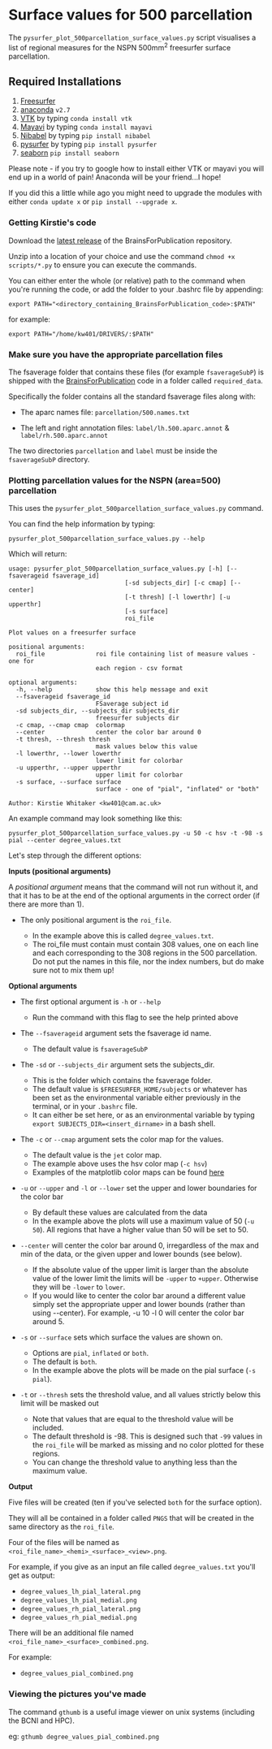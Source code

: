 # Surface values for 500 parcellation

The `pysurfer_plot_500parcellation_surface_values.py` script visualises a list of regional measures for the NSPN 500mm<sup>2</sup> freesurfer surface parcellation.


## Required Installations

1. [Freesurfer](https://surfer.nmr.mgh.harvard.edu/fswiki/DownloadAndInstall)
2. [anaconda](http://continuum.io/downloads#all) ```v2.7```
3. [VTK](http://www.vtk.org/VTK/resources/software.html#latestcand) by typing ```conda install vtk```
4. [Mayavi](http://mayavi.sourceforge.net/install.html) by typing ```conda install mayavi```
5. [Nibabel](http://nipy.sourceforge.net/nibabel/installation.html#installation) by typing ```pip install nibabel```
6. [pysurfer](http://pysurfer.github.io/install.html) by typing ```pip install pysurfer```
7. [seaborn](http://seaborn.pydata.org/index.html) ```pip install seaborn```

Please note - if you try to google how to install either VTK or mayavi you will end up in a world of pain! Anaconda will be your friend...I hope!

If you did this a little while ago you might need to upgrade the modules with either ```conda update x``` or ```pip install --upgrade x```.

### Getting Kirstie's code

Download the [latest release](https://github.com/KirstieJane/BrainsForPublication/releases) of the BrainsForPublication repository.

Unzip into a location of your choice and use the command `chmod +x scripts/*.py` to ensure you can execute the commands.

You can either enter the whole (or relative) path to the command when you're running the code, or add the folder to your .bashrc file by appending:

    export PATH="<directory_containing_BrainsForPublication_code>:$PATH"

for example:

    export PATH="/home/kw401/DRIVERS/:$PATH"

### Make sure you have the appropriate parcellation files

The fsaverage folder that contains these files (for example `fsaverageSubP`) is shipped with the [BrainsForPublication](https://github.com/KirstieJane/BrainsForPublication/releases) code in a folder called `required_data`.

Specifically the folder contains all the standard fsaverage files along with:

* The aparc names file: `parcellation/500.names.txt`

* The left and right annotation files: `label/lh.500.aparc.annot` & `label/rh.500.aparc.annot`

The two directories `parcellation` and `label` must be inside the `fsaverageSubP` directory.


### Plotting parcellation values for the NSPN (area=500) parcellation

This uses the `pysurfer_plot_500parcellation_surface_values.py` command.

You can find the help information by typing:

`pysurfer_plot_500parcellation_surface_values.py --help`

Which will return:

    usage: pysurfer_plot_500parcellation_surface_values.py [-h] [--fsaverageid fsaverage_id]
                                    [-sd subjects_dir] [-c cmap] [--center]
                                    [-t thresh] [-l lowerthr] [-u upperthr]
                                    [-s surface]
                                    roi_file

    Plot values on a freesurfer surface

    positional arguments:
      roi_file              roi file containing list of measure values - one for
                            each region - csv format

    optional arguments:
      -h, --help            show this help message and exit
      --fsaverageid fsaverage_id
                            FSaverage subject id
      -sd subjects_dir, --subjects_dir subjects_dir
                            freesurfer subjects dir
      -c cmap, --cmap cmap  colormap
      --center              center the color bar around 0
      -t thresh, --thresh thresh
                            mask values below this value
      -l lowerthr, --lower lowerthr
                            lower limit for colorbar
      -u upperthr, --upper upperthr
                            upper limit for colorbar
      -s surface, --surface surface
                            surface - one of "pial", "inflated" or "both"

    Author: Kirstie Whitaker <kw401@cam.ac.uk>

An example command may look something like this:

`pysurfer_plot_500parcellation_surface_values.py -u 50 -c hsv -t -98 -s pial --center degree_values.txt`

Let's step through the different options:

**Inputs (positional arguments)**

A *positional argument* means that the command will not run without it, and that it has to be at the end of the optional arguments in the correct order (if there are more than 1).

* The only positional argument is the `roi_file`.

    * In the example above this is called `degree_values.txt`.
    * The roi_file must contain must contain 308 values, one on each line and each corresponding to the 308 regions in the 500 parcellation. Do not put the names in this file, nor the index numbers, but do make sure not to mix them up!

**Optional arguments**

* The first optional argument is `-h` or `--help`
    * Run the command with this flag to see the help printed above

* The `--fsaverageid` argument sets the fsaverage id name.
    * The default value is `fsaverageSubP`

* The `-sd` or `--subjects_dir` argument sets the subjects_dir.
    * This is the folder which contains the fsaverage folder.
    * The default value is `$FREESURFER_HOME/subjects` or whatever has been set as the environmental variable either previously in the terminal, or in your `.bashrc` file.
    * It can either be set here, or as an environmental variable by typing `export SUBJECTS_DIR=<insert_dirname>` in a bash shell.

* The `-c` or `--cmap` argument sets the color map for the values.
    * The default value is the `jet` color map.
    * The example above uses the hsv color map (`-c hsv`)
    * Examples of the matplotlib color maps can be found [here](http://matplotlib.org/examples/color/colormaps_reference.html)

* `-u` or `--upper` and `-l` or `--lower` set the upper and lower boundaries for the color bar
    * By default these values are calculated from the data
    * In the example above the plots will use a maximum value of 50 (`-u 50`). All regions that have a higher value than 50 will be set to 50.

* `--center` will center the color bar around 0, irregardless of the max and min of the data, or the given upper and lower bounds (see below).
    * If the absolute value of the upper limit is larger than the absolute value of the lower limit the limits will be `-upper` to `+upper`. Otherwise they will be `-lower` to `lower`.
    * If you would like to center the color bar around a different value simply set the appropriate upper and lower bounds (rather than using --center). For example, -u 10 -l 0 will center the color bar around 5.

* `-s` or `--surface` sets which surface the values are shown on.
    * Options are `pial`, `inflated` or `both`.
    * The default is `both`.
    * In the example above the plots will be made on the pial surface (`-s pial`).

* `-t` or `--thresh` sets the threshold value, and all values strictly below this limit will be masked out
    * Note that values that are equal to the threshold value will be included.
    * The default threshold is -98. This is designed such that `-99` values in the `roi_file` will be marked as missing and no color plotted for these regions.
    * You can change the threshold value to anything less than the maximum value.

**Output**

Five files will be created (ten if you've selected `both` for the surface option).

They will all be contained in a folder called `PNGS` that will be created in the same directory as the `roi_file`.

Four of the files will be named as `<roi_file_name>_<hemi>_<surface>_<view>.png`.

For example, if you give as an input an file called `degree_values.txt` you'll get as output:

* `degree_values_lh_pial_lateral.png`
* `degree_values_lh_pial_medial.png`
* `degree_values_rh_pial_lateral.png`
* `degree_values_rh_pial_medial.png`

There will be an additional file named `<roi_file_name>_<surface>_combined.png`.

For example:

* `degree_values_pial_combined.png`

### Viewing the pictures you've made

The command `gthumb` is a useful image viewer on unix systems (including the BCNI and HPC).

eg: `gthumb degree_values_pial_combined.png`
